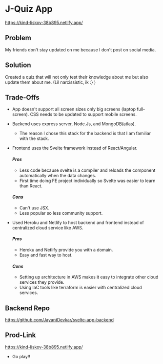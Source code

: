 # J-Quiz App
https://kind-liskov-38b895.netlify.app/ 

## Problem
My friends don't stay updated on me because I don't post on social media.

## Solution
Created a quiz that will not only test their knowledge about me but also update them about me. (Lil narcissistic, ik :} ) 

## Trade-Offs
- App doesn't support all screen sizes only big screens (laptop full-screen). CSS needs to be updated to support mobile screens.
- Backend uses express server, Node.Js, and MongoDB(atlas).
  - The reason I chose this stack for the backend is that I am familiar with the stack.
  
- Frontend uses the Svelte framework instead of React/Angular.
  #### *Pros*
  - Less code because svelte is a compiler and reloads the component automatically when the data changes.
  - First time doing FE project individually so Svelte was easier to learn than React.
  #### *Cons*
  - Can't use JSX.
  - Less popular so less community support.
 
- Used Heroku and Netlify to host backend and frontend instead of centralized cloud service like AWS.
  #### *Pros*
  - Heroku and Netlify provide you with a domain.
  - Easy and fast way to host.
  #### *Cons*
  - Setting up architecture in AWS makes it easy to integrate other cloud services they provide. 
  - Using IaC tools like terraform is easier with centralized cloud services.
    

## Backend Repo
https://github.com/JayantDevkar/svelte-app-backend

## Prod-Link
https://kind-liskov-38b895.netlify.app/ 
- Go play!!
